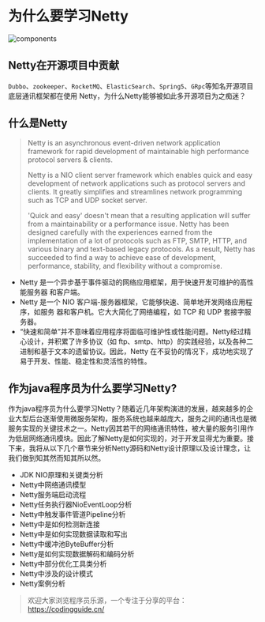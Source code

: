 # 为什么要学习Netty



![components](https://gitee.com/itlemon/itlemon-drawing-bed/raw/master/img/components.png)

## Netty在开源项目中贡献

`Dubbo`、`zookeeper`、`RocketMQ`、`ElasticSearch`、`Spring5`、`GRpc`等知名开源项目底层通讯框架都在使用 Netty，为什么Netty能够被如此多开源项目为之痴迷？



## 什么是Netty

>Netty is an asynchronous event-driven network application framework for rapid development of maintainable high performance protocol servers & clients.
>
>Netty is a NIO client server framework which enables quick and easy development of network applications such as protocol servers and clients. It greatly simplifies and streamlines network programming such as TCP and UDP socket server.
>
>'Quick and easy' doesn't mean that a resulting application will suffer from a maintainability or a performance issue. Netty has been designed carefully with the experiences earned from the implementation of a lot of protocols such as FTP, SMTP, HTTP, and various binary and text-based legacy protocols. As a result, Netty has succeeded to find a way to achieve ease of development, performance, stability, and flexibility without a compromise.
>
>[^https://netty.io/]: 以上描述来自官网

- Netty 是一个异步基于事件驱动的网络应用框架，用于快速开发可维护的高性能服务器
  和客户端。
- Netty 是一个 NIO 客户端-服务器框架，它能够快速、简单地开发网络应用程序，如服务
  器和客户机。它大大简化了网络编程，如 TCP 和 UDP 套接字服务器。
- “快速和简单”并不意味着应用程序将面临可维护性或性能问题。Netty经过精心设计，并积累了许多协议（如 ftp、smtp、http）的实践经验，以及各种二进制和基于文本的遗留协议。因此，Netty 在不妥协的情况下，成功地实现了易于开发、性能、稳定性和灵活性的特性。



## 作为java程序员为什么要学习Netty?

作为java程序员为什么要学习Netty？随着近几年架构演进的发展，越来越多的企业大型后台逐渐使用微服务架构，服务系统也越来越庞大，服务之间的通讯也是微服务实现的关键技术之一。Netty因其若干的网络通讯特性，被大量的服务引用作为低层网络通讯模块。因此了解Netty是如何实现的，对于开发显得尤为重要。接下来，我将从以下几个章节来分析Netty源码和Netty设计原理以及设计理念，让我们做到知其然而知其所以然。

- JDK NIO原理和关键类分析
- Netty中网络通讯模型
- Netty服务端启动流程
- Netty任务执行器NioEventLoop分析
- Netty中触发事件管道Pipeline分析
- Netty中是如何检测新连接
- Netty中是如何实现数据读取和写出
- Netty中缓冲池ByteBuffer分析
- Netty是如何实现数据解码和编码分析
- Netty中部分优化工具类分析
- Netty中涉及的设计模式
- Netty案例分析



> 欢迎大家浏览程序员乐源，一个专注于分享的平台：https://codingguide.cn/

